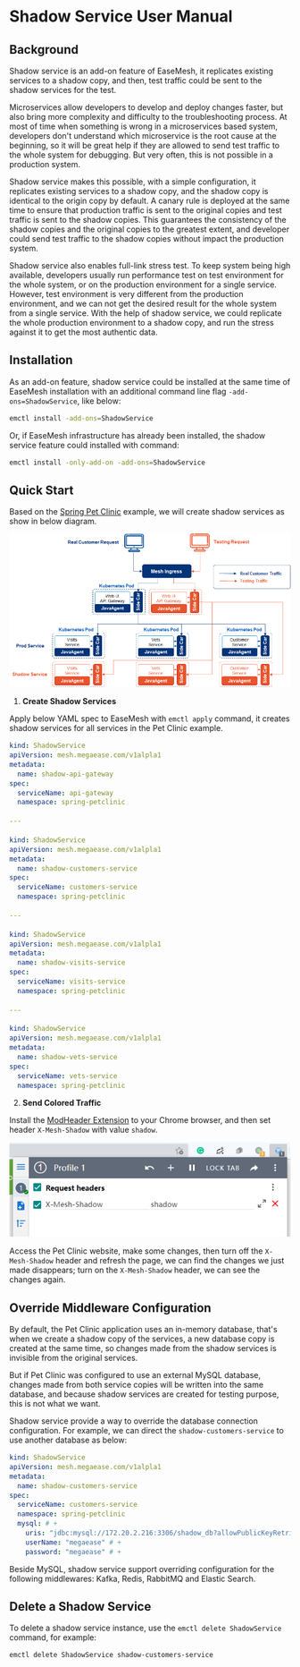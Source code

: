 # Shadow Service User Manual

## Background

Shadow service is an add-on feature of EaseMesh, it replicates existing services to a shadow copy, and then, test traffic could be sent to the shadow services for the test.

Microservices allow developers to develop and deploy changes faster, but also bring more complexity and difficulty to the troubleshooting process. At most of time when something is wrong in a microservices based system, developers don't understand which microservice is the root cause at the beginning, so it will be great help if they are allowed to send test traffic to the whole system for debugging. But very often, this is not possible in a production system.

Shadow service makes this possible, with a simple configuration, it replicates existing services to a shadow copy, and the shadow copy is identical to the origin copy by default. A canary rule is deployed at the same time to ensure that production traffic is sent to the original copies and test traffic is sent to the shadow copies. This guarantees the consistency of the shadow copies and the original copies to the greatest extent, and developer could send test traffic to the shadow copies without impact the production system.

Shadow service also enables full-link stress test. To keep system being high available, developers usually run performance test on test environment for the whole system, or on the production environment for a single service. However, test environment is very different from the production environment, and we can not get the desired result for the whole system from a single service. With the help of shadow service, we could replicate the whole production environment to a shadow copy, and run the stress against it to get the most authentic data.

## Installation

As an add-on feature, shadow service could be installed at the same time of EaseMesh installation with an additional command line flag `-add-ons=ShadowService`, like below:

```bash
emctl install -add-ons=ShadowService
```

Or, if EaseMesh infrastructure has already been installed, the shadow service feature could installed with command:

```bash
emctl install -only-add-on -add-ons=ShadowService
```

## Quick Start

Based on the [Spring Pet Clinic](../README.md#71-start-petclinic-in-easemesh) example, we will create shadow services as show in below diagram.

![shadow-service](./../imgs/shadow-service.png)

1. **Create Shadow Services**

Apply below YAML spec to EaseMesh with `emctl apply` command, it creates shadow services for all services in the Pet Clinic example.

```yaml
kind: ShadowService
apiVersion: mesh.megaease.com/v1alpla1
metadata:
  name: shadow-api-gateway
spec:
  serviceName: api-gateway
  namespace: spring-petclinic

---

kind: ShadowService
apiVersion: mesh.megaease.com/v1alpla1
metadata:
  name: shadow-customers-service
spec:
  serviceName: customers-service
  namespace: spring-petclinic

---

kind: ShadowService
apiVersion: mesh.megaease.com/v1alpla1
metadata:
  name: shadow-visits-service
spec:
  serviceName: visits-service
  namespace: spring-petclinic

---

kind: ShadowService
apiVersion: mesh.megaease.com/v1alpla1
metadata:
  name: shadow-vets-service
spec:
  serviceName: vets-service
  namespace: spring-petclinic
```

2. **Send Colored Traffic**

Install the [ModHeader Extension](https://chrome.google.com/webstore/detail/modheader/idgpnmonknjnojddfkpgkljpfnnfcklj?hl=en) to your Chrome browser, and then set header `X-Mesh-Shadow` with value `shadow`.

![plugin](../imgs/shadow-canary.png)

Access the Pet Clinic website, make some changes, then turn off the `X-Mesh-Shadow` header and refresh the page, we can find the changes we just made disappears; turn on the `X-Mesh-Shadow` header, we can see the changes again.

## Override Middleware Configuration

By default, the Pet Clinic application uses an in-memory database, that's when we create a shadow copy of the services, a new database copy is created at the same time, so changes made from the shadow services is invisible from the original services.

But if Pet Clinic was configured to use an external MySQL database, changes made from both service copies will be written into the same database, and because shadow services are created for testing purpose, this is not what we want.

Shadow service provide a way to override the database connection configuration. For example, we can direct the `shadow-customers-service` to use another database as below:

```yaml
kind: ShadowService
apiVersion: mesh.megaease.com/v1alpla1
metadata:
  name: shadow-customers-service
spec:
  serviceName: customers-service
  namespace: spring-petclinic
  mysql: # +
    uris: "jdbc:mysql://172.20.2.216:3306/shadow_db?allowPublicKeyRetrieval=true&useUnicode=true&characterEncoding=utf-8&useSSL=false&serverTimezone=UTC&verifyServerCertificate=false" # +
    userName: "megaease" # +
    password: "megaease" # +
```

Beside MySQL, shadow service support overriding configuration for the following middlewares: Kafka, Redis, RabbitMQ and Elastic Search.

## Delete a Shadow Service

To delete a shadow service instance, use the `emctl delete ShadowService` command, for example:

```
emctl delete ShadowService shadow-customers-service
```
